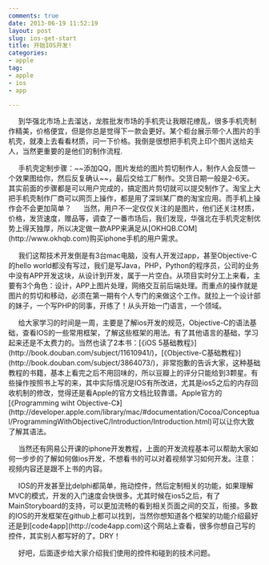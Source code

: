 ```yaml
---
comments: true
date: 2013-06-19 11:52:19
layout: post
slug: ios-get-start
title: 开始IOS开发!
categories:
- apple
tag:
- apple
- ios
- app

---
```


<p> &nbsp;&nbsp;&nbsp;&nbsp; 到华强北市场上去溜达，龙胜批发市场的手机壳让我眼花缭乱，很多手机壳制作精美，价格便宜，但是你总是觉得下一款会更好。某个柜台展示带个人图片的手机壳，就凑上去看看材质，问一下价格。我倒是很想把手机壳上印个图片送给夫人，当然更重要的是他们的制作流程.</p>
 &nbsp;&nbsp;&nbsp;&nbsp; 手机壳定制步骤：~~添加QQ，图片发给的图片剪切制作人，制作人会反馈一个效果图给你，然后反复确认~~，最后交给工厂制作。交货日期一般是2-6天。其实前面的步骤都是可以用户完成的，搞定图片剪切就可以提交制作了。淘宝上大把手机壳制作厂商可以网页上操作，都是用了深圳某厂商的淘宝应用。而手机上操作会不会更加简单？
 &nbsp;&nbsp;&nbsp;&nbsp; 当然，用户不一定仅仅关注的是图片，他们还关注材质，价格，发货速度，赠品等，调查了一番市场后，我们发现，华强北在手机壳定制优势上得天独厚，所以决定做一款APP来满足从[OKHQB.COM](http://www.okhqb.com)购买iphone手机的用户需求。<br />
<p> &nbsp;&nbsp;&nbsp;&nbsp; 我们这帮技术开发倒是有3台mac电脑，没有人开发过app，甚至Objective-C的hello world都没有写过，我们是写Java，PHP，Python的程序员，公司的业务中没有APP开发这块，从设计到开发，属于一片空白。从项目实时分工上来看，主要有3个角色：设计，APP上图片处理，网络交互前后端处理。而重点的操作就是图片的剪切和移动，必须在第一期有个人专门的来做这个工作。就拉上一个设计部的妹子，一个写PHP的同事，开练了！从头开始一门语言，一个领域。</p>
 &nbsp;&nbsp;&nbsp;&nbsp; 给大家学习的时间是一周，主要是了解ios开发的规范，Objective-C的语法基础，查看IOS的一些常用框架，了解这些框架的用法。有了其他语言的基础，学习起来还是不太费力的。当然也读了2本书：[《iOS 5基础教程》](http://book.douban.com/subject/11610941/)，[《Objective-C基础教程》](http://book.douban.com/subject/3864073/)，非常抱歉的告诉大家，这种基础教程的书籍，基本上看完之后不用回味的，所以豆瓣上的评分只能给到3颗星。有些操作按照书上写的来，其中实际情况是IOS有所改进，尤其是ios5之后的内存回收机制的修改，觉得还是看Apple的官方文档比较靠谱。Apple官方的[《Programming wiht Objective-C》](http://developer.apple.com/library/mac/#documentation/Cocoa/Conceptual/ProgrammingWithObjectiveC/Introduction/Introduction.html)可以让你大致了解其语法。<br />
<p> &nbsp;&nbsp;&nbsp;&nbsp; 当然还有网易公开课的iphone开发教程，上面的开发流程基本可以帮助大家如何一步步的了解如何做ios开发，不想看书的可以对着视频学习如何开发。注意：视频内容还是跟不上书的内容。</p>
 &nbsp;&nbsp;&nbsp;&nbsp; IOS的开发甚至比delphi都简单，拖动控件，然后定制相关的功能，如果理解MVC的模式，开发的入门速度会快很多。尤其时候在ios5之后，有了MainStoryboard的支持，可以更加流畅的看到相关页面之间的交互，衔接。多数的IOS的开发框架在github上都可以找到，当然你想知道各个框架的功能介绍最好还是到[code4app](http://code4app.com)这个网站上查看，很多你想自己写的控件，其实别人都写好的了。DRY！<br />
<p> &nbsp;&nbsp;&nbsp;&nbsp; 好吧，后面逐步给大家介绍我们使用的控件和碰到的技术问题。</p>




